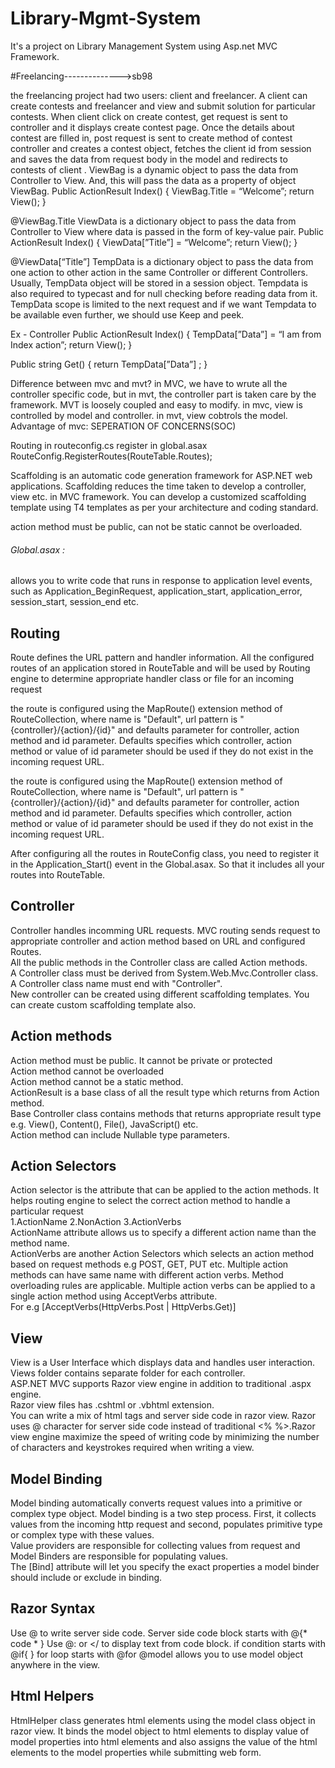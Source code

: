 # Library-Mgmt-System
It's a project on Library Management System using Asp.net MVC Framework.








#Freelancing-------------->sb98

the freelancing project had two users: client and freelancer. A client can create contests and freelancer and view and submit solution for particular contests. When client click on create contest, get request is sent to controller and it displays create contest page. Once the details about contest are filled in, post request is sent to create method of contest controller and creates a contest object, fetches the client id from session and saves the data from request body in the model and redirects to contests of client . ViewBag is a dynamic object to pass the data from Controller to View. And, this will pass the data as a property of object ViewBag. Public ActionResult Index()
{
ViewBag.Title = “Welcome”;
return View();
}

@ViewBag.Title
ViewData is a dictionary object to pass the data from Controller to View where data is passed in the form of key-value pair. Public ActionResult Index()
{
ViewData[”Title”] = “Welcome”;
return View();
}

@ViewData[“Title”]
TempData is a dictionary object to pass the data from one action to other action in the same Controller or different Controllers. Usually, TempData object will be stored in a session object. Tempdata is also required to typecast and for null checking before reading data from it. TempData scope is limited to the next request and if we want Tempdata to be available even further, we should use Keep and peek.

Ex - Controller Public ActionResult Index()
{
TempData[”Data”] = “I am from Index action”;
return View();
}

Public string Get()
{
return TempData[”Data”] ;
}

Difference between mvc and mvt? in MVC, we have to wrute all the controller specific code, but in mvt, the controller part is taken care by the framework. MVT is loosely coupled and easy to modify. in mvc, view is controlled by model and controller. in mvt, view cobtrols the model. Advantage of mvc: SEPERATION OF CONCERNS(SOC)

Routing in routeconfig.cs register in global.asax RouteConfig.RegisterRoutes(RouteTable.Routes);

Scaffolding is an automatic code generation framework for ASP.NET web applications. Scaffolding reduces the time taken to develop a controller, view etc. in MVC framework. You can develop a customized scaffolding template using T4 templates as per your architecture and coding standard.

action method must be public, can not be static cannot be overloaded.

###### Global.asax :
allows you to write code that runs in response to application level events, such as Application_BeginRequest, application_start, application_error, session_start, session_end etc.

## Routing

Route defines the URL pattern and handler information. All the configured routes of an application stored in RouteTable and will be used by Routing engine to determine appropriate handler class or file for an incoming request

 the route is configured using the MapRoute() extension method of RouteCollection, where name is "Default", url pattern is "{controller}/{action}/{id}" and defaults parameter for controller, action method and id parameter. Defaults specifies which controller, action method or value of id parameter should be used if they do not exist in the incoming request URL.
 
  the route is configured using the MapRoute() extension method of RouteCollection, where name is "Default", url pattern is "{controller}/{action}/{id}" and defaults parameter for controller, action method and id parameter. Defaults specifies which controller, action method or value of id parameter should be used if they do not exist in the incoming request URL.
  
  After configuring all the routes in RouteConfig class, you need to register it in the Application_Start() event in the Global.asax. So that it includes all your routes into RouteTable.
  
## Controller

Controller handles incomming URL requests. MVC routing sends request to appropriate controller and action method based on URL and configured Routes.<br/>
All the public methods in the Controller class are called Action methods.<br/>
A Controller class must be derived from System.Web.Mvc.Controller class.<br/>
A Controller class name must end with "Controller".<br/>
New controller can be created using different scaffolding templates. You can create custom scaffolding template also.

## Action methods

Action method must be public. It cannot be private or protected <br/>
Action method cannot be overloaded <br/>
Action method cannot be a static method.<br/>
ActionResult is a base class of all the result type which returns from Action method.<br/>
Base Controller class contains methods that returns appropriate result type e.g. View(), Content(), File(), JavaScript() etc.<br/>
Action method can include Nullable type parameters.<br/>

## Action Selectors
Action selector is the attribute that can be applied to the action methods. It helps routing engine to select the correct action method to handle a particular request <br/>
1.ActionName
2.NonAction
3.ActionVerbs<br/>
ActionName attribute allows us to specify a different action name than the method name.<br/>
ActionVerbs are another Action Selectors which selects an action method based on request methods e.g POST, GET, PUT etc.
Multiple action methods can have same name with different action verbs. Method overloading rules are applicable.
Multiple action verbs can be applied to a single action method using AcceptVerbs attribute.<br/>
For e.g [AcceptVerbs(HttpVerbs.Post | HttpVerbs.Get)] <br/>

## View
View is a User Interface which displays data and handles user interaction.<br/>
Views folder contains separate folder for each controller.<br/>
ASP.NET MVC supports Razor view engine in addition to traditional .aspx engine.<br/>
Razor view files has .cshtml or .vbhtml extension.<br/>
You can write a mix of html tags and server side code in razor view. Razor uses @ character for server side code instead of traditional <% %>.Razor view engine maximize the speed of writing code by minimizing the number of characters and keystrokes required when writing a view. <br/>

## Model Binding
Model binding automatically converts request values into a primitive or complex type object. Model binding is a two step process. First, it collects values from the incoming http request and second, populates primitive type or complex type with these values.<br/>
Value providers are responsible for collecting values from request and Model Binders are responsible for populating values.<br/>
 The [Bind] attribute will let you specify the exact properties a model binder should include or exclude in binding.
 
## Razor Syntax

Use @ to write server side code.
Server side code block starts with @{* code * }
Use @: or <text></<text> to display text from code block.
if condition starts with @if{ }
for loop starts with @for
@model allows you to use model object anywhere in the view.
 
 ## Html Helpers
 
HtmlHelper class generates html elements using the model class object in razor view. It binds the model object to html elements to display value of model properties into html elements and also assigns the value of the html elements to the model properties while submitting web form.







